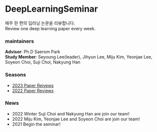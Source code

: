 # DeepLearningSeminar
매주 한 편의 딥러닝 논문을 리뷰합니다.    
Review one deep learning paper every week.

### maintainers   
**Advisor**:  Ph.D Saerom Park   
**Study Member**: Seyoung Lee(leader), Jihyun Lee, Miju Kim, Yeonjae Lee, Soyeon Choi, Suji Choi, Nakyung Han   

### Seasons   
* [2023 Paper Reivews](https://github.com/kukeumen/DeepLearningSeminar/tree/main/2023_Paper_Reviews)
* [2022 Paper Reviews](https://github.com/kukeumen/DeepLearningSeminar/tree/main/2022_Paper_Reviews)

### News
* 2022 Winter Suji Choi and Nakyung Han are join our team!
* 2022 Miju Kim, Yeonjae Lee and Soyeon Choi are join our team!
* 2021 Begin the seminar!
